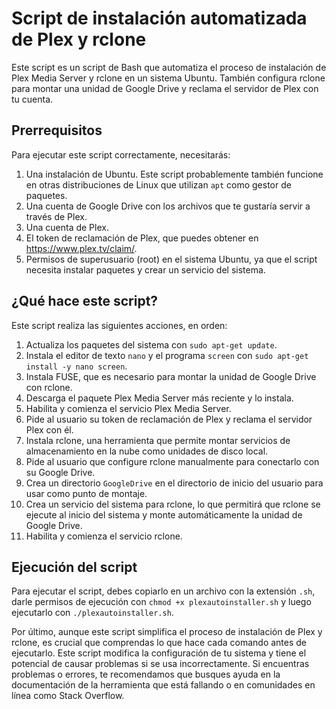 # Script de instalación automatizada de Plex y rclone

Este script es un script de Bash que automatiza el proceso de instalación de Plex Media Server y rclone en un sistema Ubuntu. También configura rclone para montar una unidad de Google Drive y reclama el servidor de Plex con tu cuenta.

## Prerrequisitos

Para ejecutar este script correctamente, necesitarás:

1. Una instalación de Ubuntu. Este script probablemente también funcione en otras distribuciones de Linux que utilizan `apt` como gestor de paquetes.
2. Una cuenta de Google Drive con los archivos que te gustaría servir a través de Plex.
3. Una cuenta de Plex.
4. El token de reclamación de Plex, que puedes obtener en https://www.plex.tv/claim/.
5. Permisos de superusuario (root) en el sistema Ubuntu, ya que el script necesita instalar paquetes y crear un servicio del sistema.

## ¿Qué hace este script?

Este script realiza las siguientes acciones, en orden:

1. Actualiza los paquetes del sistema con `sudo apt-get update`.
2. Instala el editor de texto `nano` y el programa `screen` con `sudo apt-get install -y nano screen`.
3. Instala FUSE, que es necesario para montar la unidad de Google Drive con rclone.
4. Descarga el paquete Plex Media Server más reciente y lo instala.
5. Habilita y comienza el servicio Plex Media Server.
6. Pide al usuario su token de reclamación de Plex y reclama el servidor Plex con él.
7. Instala rclone, una herramienta que permite montar servicios de almacenamiento en la nube como unidades de disco local.
8. Pide al usuario que configure rclone manualmente para conectarlo con su Google Drive.
9. Crea un directorio `GoogleDrive` en el directorio de inicio del usuario para usar como punto de montaje.
10. Crea un servicio del sistema para rclone, lo que permitirá que rclone se ejecute al inicio del sistema y monte automáticamente la unidad de Google Drive.
11. Habilita y comienza el servicio rclone.

## Ejecución del script

Para ejecutar el script, debes copiarlo en un archivo con la extensión `.sh`, darle permisos de ejecución con `chmod +x plexautoinstaller.sh` y luego ejecutarlo con `./plexautoinstaller.sh`.

Por último, aunque este script simplifica el proceso de instalación de Plex y rclone, es crucial que comprendas lo que hace cada comando antes de ejecutarlo. Este script modifica la configuración de tu sistema y tiene el potencial de causar problemas si se usa incorrectamente. Si encuentras problemas o errores, te recomendamos que busques ayuda en la documentación de la herramienta que está fallando o en comunidades en línea como Stack Overflow.
